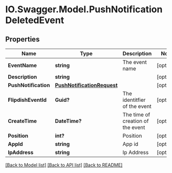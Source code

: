 # IO.Swagger.Model.PushNotificationDeletedEvent
## Properties

Name | Type | Description | Notes
------------ | ------------- | ------------- | -------------
**EventName** | **string** | The event name | [optional] 
**Description** | **string** |  | [optional] 
**PushNotification** | [**PushNotificationRequest**](PushNotificationRequest.md) |  | [optional] 
**FlipdishEventId** | **Guid?** | The identitfier of the event | [optional] 
**CreateTime** | **DateTime?** | The time of creation of the event | [optional] 
**Position** | **int?** | Position | [optional] 
**AppId** | **string** | App id | [optional] 
**IpAddress** | **string** | Ip Address | [optional] 

[[Back to Model list]](../README.md#documentation-for-models) [[Back to API list]](../README.md#documentation-for-api-endpoints) [[Back to README]](../README.md)

